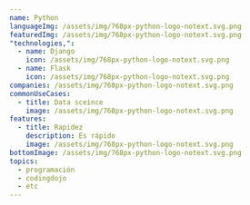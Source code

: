 ```yaml
---
name: Python
languageImg: /assets/img/768px-python-logo-notext.svg.png
featuredImg: /assets/img/768px-python-logo-notext.svg.png
"technologies,":
  - name: Django
    icon: /assets/img/768px-python-logo-notext.svg.png
  - name: Flask
    icon: /assets/img/768px-python-logo-notext.svg.png
companies: /assets/img/768px-python-logo-notext.svg.png
commonUseCases:
  - title: Data sceince
    image: /assets/img/768px-python-logo-notext.svg.png
features:
  - title: Rapidez
    description: Es rápido
    image: /assets/img/768px-python-logo-notext.svg.png
bottomImage: /assets/img/768px-python-logo-notext.svg.png
topics:
  - programación
  - codingdojo
  - etc
---
```

